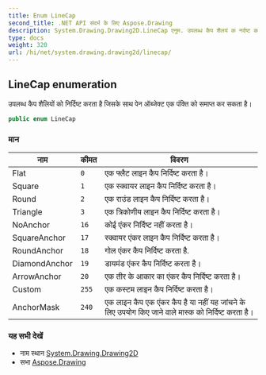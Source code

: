 ```yaml
---
title: Enum LineCap
second_title: .NET API संदर्भ के लिए Aspose.Drawing
description: System.Drawing.Drawing2D.LineCap एनुम. उपलब्ध कैप शैलयं क नर्दष्ट करत है जसके सथ पेन ऑब्जेक्ट एक पंक्त क समप्त कर सकत है
type: docs
weight: 320
url: /hi/net/system.drawing.drawing2d/linecap/
---
```

## LineCap enumeration

उपलब्ध कैप शैलियों को निर्दिष्ट करता है जिसके साथ पेन ऑब्जेक्ट एक पंक्ति को समाप्त कर सकता है।

```csharp
public enum LineCap
```

### मान

| नाम | कीमत | विवरण |
| --- | --- | --- |
| Flat | `0` | एक फ्लैट लाइन कैप निर्दिष्ट करता है। |
| Square | `1` | एक स्क्वायर लाइन कैप निर्दिष्ट करता है। |
| Round | `2` | एक राउंड लाइन कैप निर्दिष्ट करता है। |
| Triangle | `3` | एक त्रिकोणीय लाइन कैप निर्दिष्ट करता है। |
| NoAnchor | `16` | कोई एंकर निर्दिष्ट नहीं करता है। |
| SquareAnchor | `17` | स्क्वायर एंकर लाइन कैप निर्दिष्ट करता है। |
| RoundAnchor | `18` | गोल एंकर कैप निर्दिष्ट करता है. |
| DiamondAnchor | `19` | डायमंड एंकर कैप निर्दिष्ट करता है। |
| ArrowAnchor | `20` | एक तीर के आकार का एंकर कैप निर्दिष्ट करता है। |
| Custom | `255` | एक कस्टम लाइन कैप निर्दिष्ट करता है। |
| AnchorMask | `240` | एक लाइन कैप एक एंकर कैप है या नहीं यह जांचने के लिए उपयोग किए जाने वाले मास्क को निर्दिष्ट करता है। |

### यह सभी देखें

* नाम स्थान [System.Drawing.Drawing2D](../../system.drawing.drawing2d/)
* सभा [Aspose.Drawing](../../)


